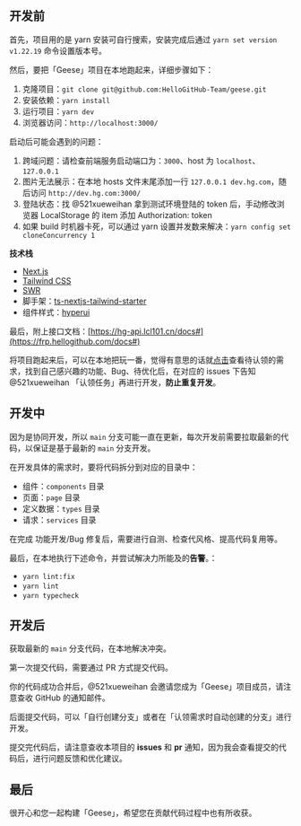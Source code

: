 ## 开发前

首先，项目用的是 yarn 安装可自行搜索，安装完成后通过 `yarn set version v1.22.19` 命令设置版本号。

然后，要把「Geese」项目在本地跑起来，详细步骤如下：

1. 克隆项目：`git clone git@github.com:HelloGitHub-Team/geese.git`
2. 安装依赖：`yarn install`
3. 运行项目：`yarn dev`
4. 浏览器访问：`http://localhost:3000/`

启动后可能会遇到的问题：

1. 跨域问题：请检查前端服务启动端口为：`3000`、host 为 `localhost`、`127.0.0.1`
2. 图片无法展示：在本地 hosts 文件末尾添加一行 `127.0.0.1 dev.hg.com`，随后访问 `http://dev.hg.com:3000/`
3. 登陆状态：找 @521xueweihan 拿到测试环境登陆的 token 后，手动修改浏览器 LocalStorage 的 item 添加 Authorization: token
4. 如果 build 时机器卡死，可以通过 yarn 设置并发数来解决：`yarn config set cloneConcurrency 1`

**技术栈**

- [Next.js](https://nextjs.org/)
- [Tailwind CSS](https://tailwindcss.com/)
- [SWR](https://swr.vercel.app/zh-CN)
- 脚手架：[ts-nextjs-tailwind-starter](https://github.com/theodorusclarence/ts-nextjs-tailwind-starter)
- 组件样式：[hyperui](https://github.com/markmead/hyperui)

最后，附上接口文档：[https://hg-api.lcl101.cn/docs#](https://frp.hellogithub.com/docs#)

将项目跑起来后，可以在本地把玩一番，觉得有意思的话就[点击](https://github.com/orgs/HelloGitHub-Team/projects/1/views/1)查看待认领的需求，找到自己感兴趣的功能、Bug、待优化后，在对应的 issues 下告知 @521xueweihan 「认领任务」再进行开发，**防止重复开发**。

## 开发中

因为是协同开发，所以 `main` 分支可能一直在更新，每次开发前需要拉取最新的代码，以保证是基于最新的 `main` 分支开发。

在开发具体的需求时，要将代码拆分到对应的目录中：

- 组件：`components` 目录
- 页面：`page` 目录
- 定义数据：`types` 目录
- 请求：`services` 目录

在完成 功能开发/Bug 修复后，需要进行自测、检查代风格、提高代码复用等。

最后，在本地执行下述命令，并尝试解决力所能及的**告警**。：

- `yarn lint:fix`
- `yarn lint`
- `yarn typecheck`

## 开发后

获取最新的 `main` 分支代码，在本地解决冲突。

第一次提交代码，需要通过 PR 方式提交代码。

你的代码成功合并后，@521xueweihan 会邀请您成为「Geese」项目成员，请注意查收 GitHub 的通知邮件。

后面提交代码，可以「自行创建分支」或者在「认领需求时自动创建的分支」进行开发。

提交完代码后，请注意查收本项目的 **issues** 和 **pr** 通知，因为我会查看提交的代码后，进行问题反馈和优化建议。

## 最后

很开心和您一起构建「Geese」，希望您在贡献代码过程中也有所收获。
